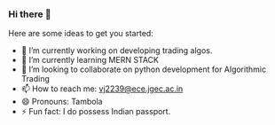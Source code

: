### Hi there 👋


Here are some ideas to get you started:

- 🔭 I’m currently working on developing trading algos.
- 🌱 I’m currently learning MERN STACK
- 👯 I’m looking to collaborate on python development for Algorithmic Trading
- 📫 How to reach me: vj2239@ece.jgec.ac.in
- 😄 Pronouns: Tambola
- ⚡ Fun fact: I do possess Indian passport. 
